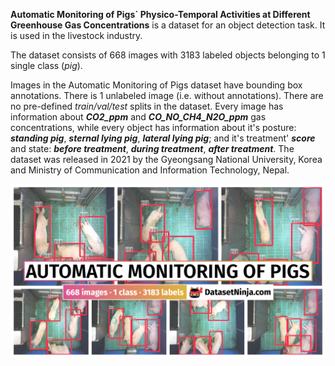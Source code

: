 **Automatic Monitoring of Pigs` Physico-Temporal Activities at Different Greenhouse Gas Concentrations** is a dataset for an object detection task. It is used in the livestock industry. 

The dataset consists of 668 images with 3183 labeled objects belonging to 1 single class (*pig*).

Images in the Automatic Monitoring of Pigs dataset have bounding box annotations. There is 1 unlabeled image (i.e. without annotations). There are no pre-defined <i>train/val/test</i> splits in the dataset. Every image has information about ***CO2_ppm*** and ***CO_NO_CH4_N2O_ppm*** gas concentrations, while every object has information about it's posture: ***standing pig***, ***sternal lying pig***, ***lateral lying pig***; and it's treatment' ***score*** and state: ***before treatment***, ***during treatment***, ***after treatment***. The dataset was released in 2021 by the Gyeongsang National University, Korea and Ministry of Communication and Information Technology, Nepal.

<img src="https://github.com/dataset-ninja/automatic-monitoring-pigs/raw/main/visualizations/poster.png">
